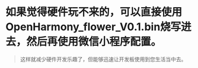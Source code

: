 # 如果觉得硬件玩不来的，可以直接使用OpenHarmony_flower_V0.1.bin烧写进去，然后再使用微信小程序配置。

> 这样就减少硬件开发乐趣了，但能够迅速让开发板使用到您生活当中去。